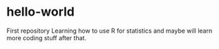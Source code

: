 # hello-world
First repository
Learning how to use R for statistics and maybe will learn more coding stuff after that.
